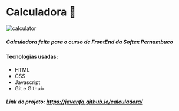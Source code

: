 # Calculadora 🧮

![calculator](https://github.com/JavanFA/calculadora/assets/110273437/285c61ee-1be5-4319-a5cf-ab187c5437c2)

##### Calculadora feita para o curso de FrontEnd da Softex Pernambuco

#### Tecnologias usadas:
- HTML
- CSS
- Javascript
- Git e Github

##### Link do projeto: https://javanfa.github.io/calculadora/
